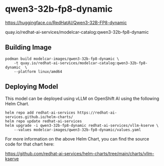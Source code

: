 # qwen3-32b-fp8-dynamic

https://huggingface.co/RedHatAI/Qwen3-32B-FP8-dynamic

quay.io/redhat-ai-services/modelcar-catalog:qwen3-32b-fp8-dynamic

## Building Image

```
podman build modelcar-images/qwen3-32b-fp8-dynamic \
    -t quay.io/redhat-ai-services/modelcar-catalog:qwen3-32b-fp8-dynamic  \
    --platform linux/amd64
```

## Deploying Model

This model can be deployed using vLLM on OpenShift AI using the following Helm Chart.

```
helm repo add redhat-ai-services https://redhat-ai-services.github.io/helm-charts/
helm repo update redhat-ai-services
helm upgrade -i qwen3-32b-fp8-dynamic redhat-ai-services/vllm-kserve \
    --values modelcar-images/qwen3-32b-fp8-dynamic/values.yaml
```

For more information on the above Helm Chart, you can find the source code for that chart here:

https://github.com/redhat-ai-services/helm-charts/tree/main/charts/vllm-kserve

